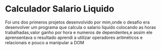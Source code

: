 # Calculador Salario Liquido

Foi uns dos primeros projetos desenvolvido por mim,onde o desafio era desenvolver um programa que calcula o salario liquido colocando as horas trabalhadas,valor ganho por hora e numeros de dependentes,e assim ele aprensentava o resultado 
aprendi a utilizar operadores aritméticos e relacionais
e pouco a manipular a DOM
